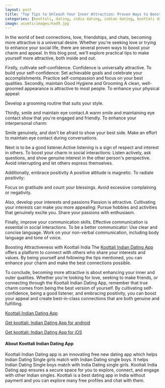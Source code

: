 ```yaml
---
layout: post
title: "Top Tips to Unleash Your Inner Attraction: Proven Ways to Boost Your Charm"
categories: [koottali, dating, india dating, indian dating, koottali dating app]
image: assets/images/had9.jpg
---
```



In the world of best connections, love, friendships, and chats, becoming more attractive is a universal desire. Whether you're seeking love or trying to enhance your social life, there are several proven ways to boost your charm and appeal. In this blog post, we'll explore practical tips to make yourself more attractive, both inside and out.

Firstly, cultivate self-confidence. Confidence is universally attractive. To build your self-confidence:
Set achievable goals and celebrate your accomplishments.
Practice self-compassion and focus on your best qualities.
Secondly, maintain Good Hygiene and Grooming
A clean, well-groomed appearance is attractive to most people. To enhance your physical appeal:

Develop a grooming routine that suits your style.

Thirdly, smile and maintain eye contact.A warm smile and maintaining eye contact show that you're engaged and friendly. To enhance your interpersonal charm:

Smile genuinely, and don't be afraid to show your best side.
Make an effort to maintain eye contact during conversations.

Next is to be a good listener.Active listening is a sign of respect and interest in others. To boost your charm in social interactions:
Listen actively, ask questions, and show genuine interest in the other person's perspective.
Avoid interrupting and let others express themselves.

Additionally, embrace positivity
A positive attitude is magnetic. To radiate positivity:

Focus on gratitude and count your blessings.
Avoid excessive complaining or negativity.

Also, develop your interests and passions
Passion is attractive. Cultivating your interests can make you more appealing:
Pursue hobbies and activities that genuinely excite you.
Share your passions with enthusiasm.

Finally, improve your communication skills. Effective communication is essential in social interactions. To be a better communicator:
Use clear and concise language.
Work on your non-verbal communication, including body language and tone of voice.

Boosting Attractiveness with Koottali India
The [Koottali Indian Dating App](https://koottali.com/download) offers a platform to connect with others who share your interests and values. By being yourself and following the tips mentioned, you can enhance your charm and make the best connections possible.

To conclude, becoming more attractive is about enhancing your inner and outer qualities. Whether you're looking for love, seeking to make friends, or connecting through the Koottali Indian Dating App, remember that true charm comes from being the best version of yourself. By cultivating self-confidence, being a good listener, and embracing positivity, you can boost your appeal and create best-in-class connections that are both genuine and fulfilling.

[Koottali Indian Dating App](https://koottali.com/download)

[Get koottali: Indian Dating App for android](https://play.google.com/store/apps/details?id=com.koottali.app&hl=en_IN&gl=US)

[Get koottali: Indian Dating App for iOS](https://apps.apple.com/us/app/koottali-connect-with-mallus/id6448742453)

#### About Koottali Indian Dating App

Koottali Indian Dating app is an innovating free new dating app which helps Indian Dating Single girls match with Indian Dating single boys. It helps Indian Dating Single boys match with India Dating single girls. Koottali India Dating app ensures a secure space for you to explore, connect, and engage with other Indian singles. Koottali is a best dating app in India without payment and you can explore many free profiles and chat with them.
